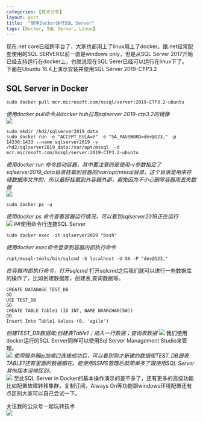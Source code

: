```yaml
---
categories: [技术分享]
layout: post
title:  "使用Docker运行SQL Server"
tags: [Docker, SQL Server, Linux]
---
```


现在.net core已经跨平台了，大家也都用上了linux用上了docker。跟.net经常配套使用的SQL SERVER以前一直是windows only，但是从SQL Server 2017开始已经支持运行在docker上，也就说现在SQL Serer已经可以运行在linux下了。   
下面在Ubuntu 16.4上演示安装并使用SQL Server 2019-CTP3.2
## SQL Server in Docker
```
sudo docker pull mcr.microsoft.com/mssql/server:2019-CTP3.2-ubuntu
```
*使用docker pull命令从docker hub拉取sqlserver 2019-ctp3.2的镜像*   
![](https://images.cnblogs.com/cnblogs_com/kklldog/1401672/o_QQ%E6%88%AA%E5%9B%BE20190725235741.png) 
```
sudo mkdir /hd2/sqlserver2019_data
sudo docker run -e "ACCEPT_EULA=Y" -e "SA_PASSWORD=dev@123," -p 14330:1433 --name sqlserver2019 -v /hd2/sqlserver2019_data:/var/opt/mssql  -d mcr.microsoft.com/mssql/server:2019-CTP3.2-ubuntu
```
*使用docker run 命令启动容器，其中要注意的是使用-v参数指定了sqlserver2019_data目录挂载到容器的/var/opt/mssql目录，这个目录是用来存储数据库文件的，所以最好挂载到外容器外部，避免因为不小心删除容器而丢失数据*   
![](https://images.cnblogs.com/cnblogs_com/kklldog/1401672/o_QQ%E6%88%AA%E5%9B%BE20190726000058.png)
```
sudo docker ps -a
```
*使用docker ps 命令查看容器运行情况，可以看到sqlserver2019正在运行*   
![](https://images.cnblogs.com/cnblogs_com/kklldog/1401672/o_QQ%E6%88%AA%E5%9B%BE20190726000119.png)
##使用命令行连接SQL Server
```
sudo docker exec -it sqlserver2019 "bash"
```
*使用docker exec命令登录到容器内部执行命令*
```
/opt/mssql-tools/bin/sqlcmd -S localhost -U SA -P "dev@123,"
```
*在容器内部执行命令，打开sqlcmd*
打开sqlcmd之后我们就可以进行一些数据库的操作了，比如创建数据库，创建表,查询数据等。
```
CREATE DATABASE TEST_DB
GO
USE TEST_DB
GO
CREATE TABLE Table1 (ID INT, NAME NVARCHAR(50))
GO
Insert Into Table1 Values (0, 'agile')
```
*创建TEST_DB数据库;创建表Table1；插入一行数据；查询表数据*
![](https://images.cnblogs.com/cnblogs_com/kklldog/1401672/o_QQ%E6%88%AA%E5%9B%BE20190726004029.png)
我们使用docker运行的SQL Server同样可以使用Sql Server Management Studio来管理。  
![](https://images.cnblogs.com/cnblogs_com/kklldog/1401672/o_QQ%E6%88%AA%E5%9B%BE20190726000914.png) 
*使用服务器ip加端口连接成功后，可以看到刚才新建的数据库TEST_DB跟表TABLE1还有里面的数据都在。能使用SSMS管理后就简单多了跟使用SQL Server其他版本没啥区别。*   
![](https://images.cnblogs.com/cnblogs_com/kklldog/1401672/o_QQ%E6%88%AA%E5%9B%BE20190726004109.png) 
至此SQL Server in Docker的基本操作演示的差不多了，还有更多的高级功能比如配置故障转移集群，复制订阅，Always On等功能跟windows环境配置还有点区别大家可以自己尝试一下。

    
关注我的公众号一起玩转技术   
![](https://s1.ax1x.com/2020/06/29/NfQjds.jpg)